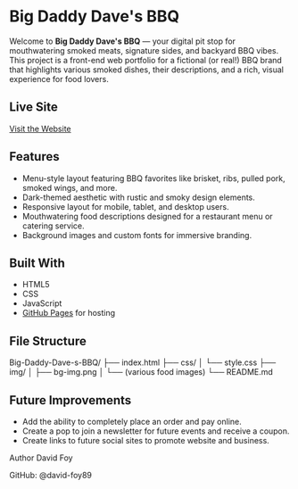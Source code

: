 # Big Daddy Dave's BBQ

Welcome to **Big Daddy Dave's BBQ** — your digital pit stop for mouthwatering smoked meats, signature sides, and backyard BBQ vibes. This project is a front-end web portfolio for a fictional (or real!) BBQ brand that highlights various smoked dishes, their descriptions, and a rich, visual experience for food lovers.

## Live Site

[Visit the Website](https://david-foy89.github.io/Big-Daddy-Dave-s-BBQ/)

## Features

- Menu-style layout featuring BBQ favorites like brisket, ribs, pulled pork, smoked wings, and more.
- Dark-themed aesthetic with rustic and smoky design elements.
- Responsive layout for mobile, tablet, and desktop users.
- Mouthwatering food descriptions designed for a restaurant menu or catering service.
- Background images and custom fonts for immersive branding.

## Built With

- HTML5
- CSS
- JavaScript
- [GitHub Pages](https://pages.github.com/) for hosting

## File Structure

Big-Daddy-Dave-s-BBQ/
├── index.html
├── css/
│ └── style.css
├── img/
│ ├── bg-img.png
│ └── (various food images)
└── README.md

## Future Improvements

- Add the ability to completely place an order and pay online.
- Create a pop to join a newsletter for future events and receive a coupon.
- Create links to future social sites to promote website and business.

Author
David Foy

GitHub: @david-foy89
